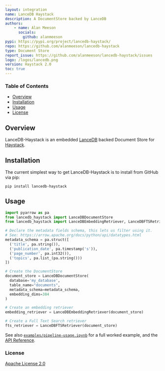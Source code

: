 ```yaml
---
layout: integration
name: LanceDB Haystack
description: A DocumentStore backed by LanceDB
authors:
    - name: Alan Meeson
      socials:
        github: alanmeeson
pypi: https://pypi.org/project/lancedb-haystack/
repo: https://github.com/alanmeeson/lancedb-haystack
type: Document Store
report_issue: https://github.com/alanmeeson/lancedb-haystack/issues
logo: /logos/lancedb.png
version: Haystack 2.0
toc: true
---
```

### **Table of Contents**
- [Overview](#overview)
- [Installation](#installation)
- [Usage](#usage)
- [License](#license)

## Overview
LanceDB-Haystack is an embedded [LanceDB](https://lancedb.github.io/lancedb/) backed Document Store for [Haystack](https://github.com/deepset-ai/haystack/).

## Installation

The current simplest way to get LanceDB-Haystack is to install from GitHub via pip:

```shell
pip install lancedb-haystack
```

## Usage

```python
import pyarrow as pa
from lancedb_haystack import LanceDBDocumentStore
from lancedb_haystack import LanceDBEmbeddingRetriever, LanceDBFTSRetriever

# Declare the metadata fields schema, this lets us filter using it.
# See: https://arrow.apache.org/docs/python/api/datatypes.html
metadata_schema = pa.struct([
  ('title', pa.string()),    
  ('publication_date', pa.timestamp('s')),
  ('page_number', pa.int32()),
  ('topics', pa.list_(pa.string()))
])

# Create the DocumentStore
document_store = LanceDBDocumentStore(
  database='my_database', 
  table_name="documents", 
  metadata_schema=metadata_schema, 
  embedding_dims=384
)

# Create an embedding retriever
embedding_retriever = LanceDBEmbeddingRetriever(document_store)

# Create a Full Text Search retriever
fts_retriever = LanceDBFTSRetriever(document_store)
```

See also [`examples/pipeline-usage.ipynb`](https://github.com/alanmeeson/lancedb-haystack/blob/main/examples/pipeline-usage.ipynb) for a full worked example, and the [API Reference](https://lancedb-haystack.readthedocs.io).

### License

[Apache License 2.0](https://github.com/alanmeeson/lancedb-haystack/blob/main/LICENSE)
